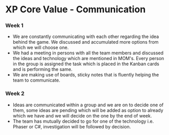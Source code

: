 # XP Core Value - Communication
### Week 1
* We are constantly communicating with each other regarding the idea behind the game. We discussed and accumulated more options from which we will choose one.
* We had a meeting in persons with all the team members and discussed the ideas and technology which are mentioned in MOM's.
Every person in the group is assigned the task which is placed in the Kanban cards and is performing the same.
* We are making use of boards, sticky notes that is fluently helping the team to communicate. 

### Week 2
* Ideas are communicated within a group and we are on to decide one of them, some ideas are pending which will be added as option to already which we have and we will decide on the one by the end of week.
* The team has mutually decided to go for one of the technology i.e. Phaser or C#, investigation will be followed by decision.